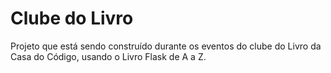 # Clube do Livro

Projeto que está sendo construído durante os eventos do clube do Livro da Casa do Código, usando o Livro Flask de A a Z.
